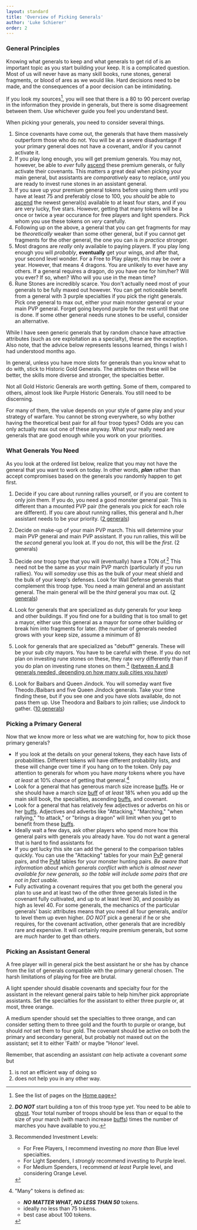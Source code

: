 ```yaml
---
layout: standard
title: 'Overview of Picking Generals'
author: 'Luke Schierer'
order: 2
---
```


### General Principles

Knowing what generals to keep and what generals to get rid of is an important
topic as you start building your keep. It is a complicated question. Most of
us will never have as many skill books, rune stones, general fragments, or
blood of ares as we would like. Hard decisions need to be made, and the
consequences of a poor decision can be intimidating.

If you look my sources[^230107-1], you will see that there is a 80 to 90 percent overlap in
the information they provide in generals, but there is some disagreement
between them. Use whichever guide you feel you understand best.

[^230107-1]: See the list of pages on the [Home page]

[Home page]: /

When picking your generals, you need to consider several things.

1. Since covenants have come out, the generals that have them massively
   outperform those who do not.  You will be at a severe disadvantage
   if your primary general does not have a covenant, and/or if you
   cannot activate it.
1. If you play long enough, you will get premium generals. You may not,
   however, be able to *ever* fully [ascend] these premium generals, or fully
   activate their covenants.  This matters a great deal when picking your main
   general, but assistants are *comparatively* easy to replace, *until* you
   are ready to invest rune stones in an assistant general.
1. If you save up your premium general tokens before using them until you
   have at least 75 and preferably close to 100, you *should* be able to [ascend] the newest general(s) available to at least four stars, and if you are very lucky, five stars.  However, getting that many tokens will be a once or twice a year occurance for free players and light spenders.  Pick whom you use these tokens on *very* carefully.
1. Following up on the above, a general that you can get fragments for may be
   *theoretically* weaker than some other general, but if you cannot get
   fragments for the other general, the one you can is *in practice* stronger.
1. Most dragons are *really* only available to paying players. If you play
   long enough you will *probably*, **eventually** get your wings, and after
   that, your second level wonder. For a Free to Play player, this may be over a year. However, that means 4 dragons. You are unlikely to ever have any others. If a general requires a dragon, do you have one for him/her? Will you ever? If so, when? Who will you use in the mean time?
1. Rune Stones are incredibly scarce. You don't actually need most of your
   generals to be fully maxed out however. You can get noticeable benefit from a general with 3 purple specialties if you pick the right generals. Pick one general to max out, either your main monster general or your main PVP general. Forget going beyond purple for the rest until that one is done. If some other general needs rune stones to be useful, consider an
   alternative.

While I have seen generic generals that by random chance have attractive
attributes (such as ore exploitation as a specialty), these are the exception. Also note, that the advice below represents lessons learned, things I wish I had understood months ago.

In general, unless you have more slots for generals than you know what to do
with, stick to Historic Gold Generals. The attributes on these will be better, the skills more diverse and stronger, the specialties better.

Not all Gold Historic Generals are worth getting. Some of them, compared to
others, almost look like Purple Historic Generals. You still need to be
discerning.

For many of them, the value depends on your style of game play and your
strategy of warfare. You cannot be strong everywhere, so why bother having the theoretical best pair for all four troop types? Odds are you can only actually max out one of these anyway. What your really need are generals that are good enough while you work on your priorities.

### What Generals You Need

As you look at the ordered list below, realize that you may not have the
general that you want to work on today. In other words, **_plan_** rather than accept compromises based on the generals you randomly happen to get first.

1. Decide if you care about running rallies yourself, or if you are content
   to only join them. If you do, you need a good monster general pair. This is different than a mounted PVP pair (the generals you pick for each role are different). If you care about running rallies, this general and h./her assistant needs to be your priority. ([2 generals](../mounted))

2. Decide on make-up of your main PVP march. This will determine your main
   PVP general and main PVP assistant. If you run rallies, this will be the *second* general you look at. If you do not, this will be the *first*. (2 generals)

3. Decide *one* troop type that you will (eventually) have a TON of.[^Note]
   This need not be the same as your main PVP march (particularly if you run rallies). You will *someday* use this as the bulk of your meat shield and the bulk of your keep's defenses. Look for Wall Defense generals that complement this troop type. You need a main general and an assistant general. The main general will be the *third* general you max out. ([2 generals](./wall))

4. Look for generals that are specialized as duty generals for your keep and
   other buildings. If you find one for a building that is too small to get a
   mayor, either use this general as a mayor for some other building or break
   him into fragments for later. (the number of generals needed grows with
   your keep size, assume a minimum of 8)

5. Look for generals that are specialized as "debuff" generals. These will be
   your sub city mayors. You have to be careful with these. If you do not
   plan on investing rune stones on these, they rate _very_ differently than if you do plan on investing rune stones on them.[^scn] ([between 4 and 8 generals needed, depending on how many sub cities you have](./mayors))

6. Look for Baibars and Queen Jindock. You will someday want five
   Theodo./Baibars and five Queen Jindock generals. Take your time finding these, but if you see one and you have slots available, do not pass them up. Use Theodora and Baibars to join rallies; use Jindock to gather. ([10 generals](../misc))


### Picking a Primary General

Now that we know more or less what we are watching for, how to pick those primary generals?

* If you look at the details on your general tokens, they each have lists
  of probabilities.  Different tokens will have different probability lists,
  and these will change over time if you hang on to the token.  Only pay
  attention to generals for whom you have *many* tokens where you have *at
  least* at 10% chance of getting that general.[^many]
* Look for a general that has generous march size increase [buffs].  He or
  she should have a march size [buff] of *at least* 18% when you add up the main skill book, the specialties, ascending [buffs], and covenant.
* Look for a general that has relatively few adjectives or adverbs on his or
  her [buffs].  Adjectives and adverbs like "Attacking," "Marching," "when
  rallying," "to attack," or "brings a dragon" will limit when you get to
  benefit from these [buffs].
* Ideally wait a few days, ask other players who spend more how this general
  pairs with generals you already have.  You do not want a general that is hard to find assistants for.
* If you get lucky this site can add the general to the comparison tables
  quickly.  You can use the "Attacking" tables for your main [PvP] general
  pairs, and the [PvM] tables for your monster hunting pairs. *Be aware that information about which generals conflict with which is almost never
  available for new generals, so the table will include some pairs that are not in fact usable.*
* Fully activating a covenant requires that you get both the general you plan
  to use and at least two of the other three generals listed in the covenant
  fully cultivated, and up to at least level 30, and possibly as high as level 40.  For some generals, the mechanics of the particular generals'
  basic attributes means that you need all four generals, and/or to level
  them up even higher.  *DO NOT* pick a general if he or she requires, for
  the covenant activation, other generals that are incredibly rare and
  expensive.  It will certainly require premium generals, but some are
  *much* harder to get than others.

### Picking an Assistant General

A free player will in general pick the best assistant he or she has by
chance from the list of generals compatible with the primary general
chosen.  The harsh limitations of playing for free are brutal.

A light spender should disable covenants and specialty four for the
assistant in the relevant general pairs table to help him/her pick
appropriate assistants.  Set the specialties for the assistant to either
three purple or, at most, three orange.

A medium spender should set the specialties to three orange, and can consider setting them to three gold and the fourth to purple or orange, but should *not* set them to four gold.  The covenant should be active on both
the primary and secondary general, but probably not maxed out on the assistant; set it to either 'Faith' or maybe "Honor' level.

Remember, that ascending an assistant *can* help activate a covenant *some* but
1) is not an efficient way of doing so
2) does not help you in any other way.


[^Note]: **_DO NOT_** start building a ton of this troop type *yet*.  You need to be able to [ghost].  Your total number of troops should be less than or equal to the size of your march (with march increase [buffs]) times the number of marches you have available to you.

[ghost]: /Reference/Glossary#ghost
[buff]: /Reference/Glossary#buff
[buffs]: /Reference/Glossary#buff
[ascend]: /Reference/Glossary#ascend
[PvP]: /Reference/Glossary#PvP
[PvM]: /Reference/Glossary#PvM
[ghost]: /Reference/Glossary#ghost

[^many]: "Many" tokens is defined as:
    * _**NO MATTER WHAT, NO LESS THAN 50**_ tokens.
    * ideally no less than 75 tokens.
    * best case about 100 tokens.


[^scn]: Recommended Investment Levels:
    * For Free Players, I recommend investing *no more than* Blue level
      specialties.
    * For Light Spenders, I *strongly* recommend investing to Purple level.
    * For Medium Spenders, I recommend *at least* Purple level, and
      considering Orange Level.
